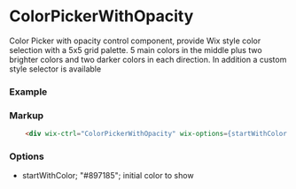 # ColorPickerWithOpacity

Color Picker with opacity control component, provide Wix style color selection with a 5x5 grid palette. 5 main colors in the middle plus two brighter colors and two darker colors in each direction. In addition a custom style selector is available

### Example

### Markup
```html
    <div wix-ctrl="ColorPickerWithOpacity" wix-options={startWithColor: 'color-3'}></div>
```

### Options

* startWithColor; "#897185"; initial color to show
